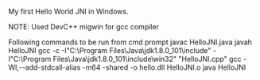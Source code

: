 My first Hello World JNI in Windows.

NOTE: Used DevC++ migwin for gcc compiler

Following commands to be run from cmd prompt
javac HelloJNI.java
javah HelloJNI
gcc -c -I"C:\Program Files\Java\jdk1.8.0_101\include" -I"C:\Program Files\Java\jdk1.8.0_101\include\win32" "HelloJNI.cpp"
gcc -Wl,--add-stdcall-alias -m64 -shared -o hello.dll HelloJNI.o
java HelloJNI
